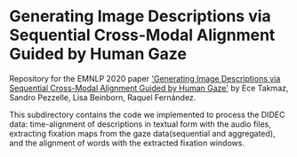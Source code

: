 # Generating Image Descriptions via Sequential Cross-Modal Alignment Guided by Human Gaze

Repository for the EMNLP 2020 paper ['Generating Image Descriptions via Sequential Cross-Modal Alignment Guided by Human Gaze'](https://www.aclweb.org/anthology/2020.emnlp-main.377/) by Ece Takmaz, Sandro Pezzelle, Lisa Beinborn, Raquel Fernández.

This subdirectory contains the code we implemented to process the DIDEC data: time-alignment of descriptions in textual form with the audio files, extracting fixation maps from the gaze data(sequential and aggregated), and the alignment of words with the extracted fixation windows.
